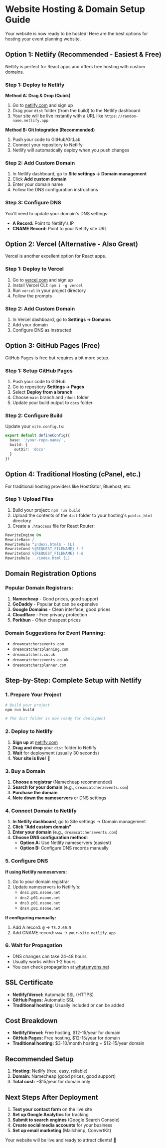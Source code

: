 # Website Hosting & Domain Setup Guide

Your website is now ready to be hosted! Here are the best options for hosting your event planning website.

## Option 1: Netlify (Recommended - Easiest & Free)

Netlify is perfect for React apps and offers free hosting with custom domains.

### Step 1: Deploy to Netlify

**Method A: Drag & Drop (Quick)**
1. Go to [netlify.com](https://netlify.com) and sign up
2. Drag your `dist` folder (from the build) to the Netlify dashboard
3. Your site will be live instantly with a URL like `https://random-name.netlify.app`

**Method B: Git Integration (Recommended)**
1. Push your code to GitHub/GitLab
2. Connect your repository to Netlify
3. Netlify will automatically deploy when you push changes

### Step 2: Add Custom Domain
1. In Netlify dashboard, go to **Site settings → Domain management**
2. Click **Add custom domain**
3. Enter your domain name
4. Follow the DNS configuration instructions

### Step 3: Configure DNS
You'll need to update your domain's DNS settings:
- **A Record:** Point to Netlify's IP
- **CNAME Record:** Point to your Netlify site URL

## Option 2: Vercel (Alternative - Also Great)

Vercel is another excellent option for React apps.

### Step 1: Deploy to Vercel
1. Go to [vercel.com](https://vercel.com) and sign up
2. Install Vercel CLI: `npm i -g vercel`
3. Run `vercel` in your project directory
4. Follow the prompts

### Step 2: Add Custom Domain
1. In Vercel dashboard, go to **Settings → Domains**
2. Add your domain
3. Configure DNS as instructed

## Option 3: GitHub Pages (Free)

GitHub Pages is free but requires a bit more setup.

### Step 1: Setup GitHub Pages
1. Push your code to GitHub
2. Go to repository **Settings → Pages**
3. Select **Deploy from a branch**
4. Choose `main` branch and `/docs` folder
5. Update your build output to `docs` folder

### Step 2: Configure Build
Update your `vite.config.ts`:
```typescript
export default defineConfig({
  base: '/your-repo-name/',
  build: {
    outDir: 'docs'
  }
})
```

## Option 4: Traditional Hosting (cPanel, etc.)

For traditional hosting providers like HostGator, Bluehost, etc.

### Step 1: Upload Files
1. Build your project: `npm run build`
2. Upload the contents of the `dist` folder to your hosting's `public_html` directory
3. Create a `.htaccess` file for React Router:

```apache
RewriteEngine On
RewriteBase /
RewriteRule ^index\.html$ - [L]
RewriteCond %{REQUEST_FILENAME} !-f
RewriteCond %{REQUEST_FILENAME} !-d
RewriteRule . /index.html [L]
```

## Domain Registration Options

### Popular Domain Registrars:
1. **Namecheap** - Good prices, good support
2. **GoDaddy** - Popular but can be expensive
3. **Google Domains** - Clean interface, good prices
4. **Cloudflare** - Free privacy protection
5. **Porkbun** - Often cheapest prices

### Domain Suggestions for Event Planning:
- `dreamcatcherzevents.com`
- `dreamcatcherzplanning.com`
- `dreamcatcherz.co.uk`
- `dreamcatcherzevents.co.uk`
- `dreamcatcherzplanner.com`

## Step-by-Step: Complete Setup with Netlify

### 1. Prepare Your Project
```bash
# Build your project
npm run build

# The dist folder is now ready for deployment
```

### 2. Deploy to Netlify
1. **Sign up** at [netlify.com](https://netlify.com)
2. **Drag and drop** your `dist` folder to Netlify
3. **Wait** for deployment (usually 30 seconds)
4. **Your site is live!** 🎉

### 3. Buy a Domain
1. **Choose a registrar** (Namecheap recommended)
2. **Search for your domain** (e.g., `dreamcatcherzevents.com`)
3. **Purchase the domain**
4. **Note down the nameservers** or DNS settings

### 4. Connect Domain to Netlify
1. **In Netlify dashboard**, go to Site settings → Domain management
2. **Click "Add custom domain"**
3. **Enter your domain** (e.g., `dreamcatcherzevents.com`)
4. **Choose DNS configuration method**:
   - **Option A:** Use Netlify nameservers (easiest)
   - **Option B:** Configure DNS records manually

### 5. Configure DNS
**If using Netlify nameservers:**
1. Go to your domain registrar
2. Update nameservers to Netlify's:
   - `dns1.p01.nsone.net`
   - `dns2.p01.nsone.net`
   - `dns3.p01.nsone.net`
   - `dns4.p01.nsone.net`

**If configuring manually:**
1. Add A record: `@` → `75.2.60.5`
2. Add CNAME record: `www` → `your-site.netlify.app`

### 6. Wait for Propagation
- DNS changes can take 24-48 hours
- Usually works within 1-2 hours
- You can check propagation at [whatsmydns.net](https://whatsmydns.net)

## SSL Certificate
- **Netlify/Vercel:** Automatic SSL (HTTPS)
- **GitHub Pages:** Automatic SSL
- **Traditional hosting:** Usually included or can be added

## Cost Breakdown
- **Netlify/Vercel:** Free hosting, $12-15/year for domain
- **GitHub Pages:** Free hosting, $12-15/year for domain
- **Traditional hosting:** $3-10/month hosting + $12-15/year domain

## Recommended Setup
1. **Hosting:** Netlify (free, easy, reliable)
2. **Domain:** Namecheap (good prices, good support)
3. **Total cost:** ~$15/year for domain only

## Next Steps After Deployment
1. **Test your contact form** on the live site
2. **Set up Google Analytics** for tracking
3. **Submit to search engines** (Google Search Console)
4. **Create social media accounts** for your business
5. **Set up email marketing** (Mailchimp, ConvertKit)

Your website will be live and ready to attract clients! 🚀 